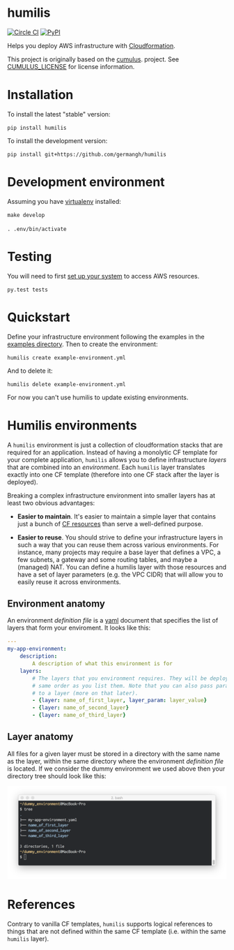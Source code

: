 humilis
==========

[![Circle CI](https://circleci.com/gh/InnovativeTravel/humilis.svg?style=svg)](https://circleci.com/gh/InnovativeTravel/humilis)
[![PyPI](https://img.shields.io/pypi/v/humilis.svg?style=flat)](https://pypi.python.org/pypi/humilis)

Helps you deploy AWS infrastructure with [Cloudformation][cf].

[cf]: https://aws.amazon.com/cloudformation/

This project is originally based on the
[cumulus](https://github.com/germangh/cumulus/blob/master/cumulus/__init__.py).
project. See [CUMULUS_LICENSE][cumulus_license] for license information.

[cumulus]: https://github.com/cotdsa/cumulus
[cumulus_license]: https://github.com/germangh/humilis/blob/master/CUMULUS_LICENSE


# Installation

To install the latest "stable" version:

```
pip install humilis
```

To install the development version:

````
pip install git+https://github.com/germangh/humilis
````


# Development environment

Assuming you have [virtualenv][venv] installed:

[venv]: https://virtualenv.readthedocs.org/en/latest/

```
make develop

. .env/bin/activate
```


# Testing

You will need to first [set up your system][aws-setup] to access AWS resources.

[aws-setup]: http://docs.aws.amazon.com/cli/latest/userguide/cli-chap-getting-started.html

```
py.test tests
```


# Quickstart

Define your infrastructure environment following the examples in the 
[examples directory][examples-dir]. Then to create the environment:

[examples-dir]: https://github.com/germangh/humilis/tree/master/examples


````
humilis create example-environment.yml
````


And to delete it:

````
humilis delete example-environment.yml
````

For now you can't use humilis to update existing environments.


# Humilis environments

A `humilis` environment is just a collection of cloudformation stacks that
are required for an application. Instead of having a monolytic CF template for
your complete application, `humilis` allows you to define infrastructure
_layers_ that are combined into an _environment_. Each `humilis` layer 
translates exactly into one CF template (therefore into one CF stack after
the layer is deployed).

Breaking a complex infrastructure environment into smaller layers has at least
two obvious advantages:

* __Easier to maintain__. It's easier to maintain a simple layer that contains
  just a bunch of [CF resources][cf-resource] than serve a well-defined
  purpose.

* __Easier to reuse__. You should strive to define your infrastructure
  layers in such a way that you can reuse them across various environments. For
  instance, many projects may require a base layer that defines a VPC, a few
  subnets, a gateway and some routing tables, and maybe a (managed) NAT. You
  can define a humilis layer with those resources and have a set of layer
  parameters (e.g. the VPC CIDR) that will allow you to easily reuse it across
  environments.

[cf-resource]: http://docs.aws.amazon.com/AWSCloudFormation/latest/UserGuide/aws-template-resource-type-ref.html


## Environment anatomy

An environment _definition file_ is a [yaml][yaml] document that specifies the
list of layers that form your enviroment. It looks like this:

[yaml]: https://en.wikipedia.org/wiki/YAML

```yaml
---
my-app-environment:
    description:
        A description of what this environment is for
    layers:
        # The layers that you environment requires. They will be deployed in the
        # same order as you list them. Note that you can also pass parameters 
        # to a layer (more on that later).
        - {layer: name_of_first_layer, layer_param: layer_value}
        - {layer: name_of_second_layer}
        - {layer: name_of_third_layer}
```

## Layer anatomy

All files for a given layer must be stored in a directory with the same name as
the layer, within the same directory where the environment _definition file_ is
located. If we consider the dummy environment we used above then your directory
tree should look like this:

![Environment tree structure](tree.png)


# References

Contrary to vanilla CF templates, `humilis` supports logical references to
things that are not defined within the same CF template (i.e. within the 
same `humilis` layer).
